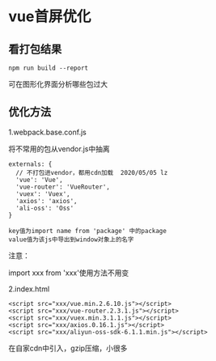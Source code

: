 # vue首屏优化

## 看打包结果

```
npm run build --report
```

可在图形化界面分析哪些包过大



## 优化方法

1.webpack.base.conf.js

将不常用的包从vendor.js中抽离

```
externals: {
  // 不打包进vendor，都用cdn加载  2020/05/05 lz
  'vue': 'Vue',
  'vue-router': 'VueRouter',
  'vuex': 'Vuex',
  'axios': 'axios',
  'ali-oss': 'Oss'
}

key值为import name from 'package' 中的package
value值为该js中导出到window对象上的名字

```

注意：

import xxx from 'xxx'使用方法不用变



2.index.html

```
<script src="xxx/vue.min.2.6.10.js"></script>
<script src="xxx/vue-router.2.3.1.js"></script>
<script src="xxx/vuex.min.3.1.1.js"></script>
<script src="xxx/axios.0.16.1.js"></script>
<script src="xxx/aliyun-oss-sdk-6.1.1.min.js"></script>
```

在自家cdn中引入，gzip压缩，小很多